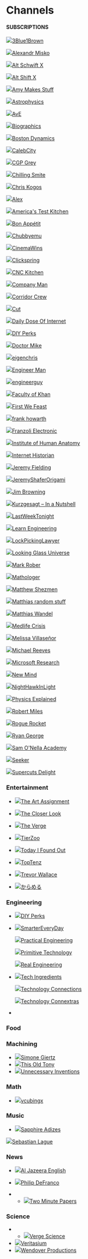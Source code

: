 # Channels

#### SUBSCRIPTIONS

[![](https://yt3.ggpht.com/a/AATXAJzF-K41Fq96yE6jxs_fE6Hr7zvMXsQbqz1QNxGpjg=s88-c-k-c0xffffffff-no-rj-mo)3Blue1Brown](https://www.youtube.com/channel/UCYO_jab_esuFRV4b17AJtAw)



[![](https://yt3.ggpht.com/a/AATXAJyr1CDKV-mvXW9MppPhpMyjDfYiP95m9Ci5QOOq4A=s88-c-k-c0xffffffff-no-rj-mo)Alexandr Misko](https://www.youtube.com/channel/UCdZe3OmKYiIwyrLFEEbNwVw)

[![](https://yt3.ggpht.com/a/AATXAJx1FT3cWHv7Sabox-z5ZTUXe0TRpNivYWcKcYI6=s88-c-k-c0xffffffff-no-rj-mo)Alt Schwift X](https://www.youtube.com/channel/UC0r29hWF31MAwgfilNTUrbA)

[![](https://yt3.ggpht.com/a/AATXAJzADFPD8e3rcnwPTPp8FvrwLq2KyvKokMdQ-hUClg=s88-c-k-c0xffffffff-no-rj-mo)Alt Shift X](https://www.youtube.com/channel/UCveZqqGewoyPiacooywP5Ig)

[![](https://yt3.ggpht.com/a/AATXAJx6DmaUHjlA8EKQgR6WI2U4ZltUoMf13eamguI0=s88-c-k-c0xffffffff-no-rj-mo)Amy Makes Stuff](https://www.youtube.com/channel/UCAdRYsUa92IgHotq0lqWqjw)

[![](https://yt3.ggpht.com/a/AATXAJxB5RGvcTWVSmNPw7J9geQwzeAo0t25Qs-N-beK0Q=s88-c-k-c0xffffffff-no-rj-mo)Astrophysics](https://www.youtube.com/channel/UCWSC_-y9QsDmACXRY3rvtsQ)

[![](https://yt3.ggpht.com/a/AATXAJxhc_OBt7CSsm_t9FrJswUh8Bgr0oj4x2_gRvmy=s88-c-k-c0xffffffff-no-rj-mo)AvE](https://www.youtube.com/channel/UChWv6Pn_zP0rI6lgGt3MyfA)

[![](https://yt3.ggpht.com/a/AATXAJwJkG9ruEuriEhmW6-ThGLCQMOvVose_14u9FPH=s88-c-k-c0xffffffff-no-rj-mo)Biographics](https://www.youtube.com/channel/UClnDI2sdehVm1zm_LmUHsjQ)

[![](https://yt3.ggpht.com/a/AATXAJxBmqV8s_n_WxBKIAXQAmudDSR5_FaqFnOEeweS=s88-c-k-c0xffffffff-no-rj-mo)Boston Dynamics](https://www.youtube.com/channel/UC7vVhkEfw4nOGp8TyDk7RcQ)

[![](https://yt3.ggpht.com/a/AATXAJyJtu_gMORCzuRvxr-r5wWu198MiXZpDiRLnrcYkQ=s88-c-k-c0xffffffff-no-rj-mo)CalebCity](https://www.youtube.com/channel/UCI1XS_GkLGDOgf8YLaaXNRA)

[![](https://yt3.ggpht.com/a/AATXAJwaTfk4dEmsJlGE92Dmv4r5l7elpFRKQbiTIYCl=s88-c-k-c0xffffffff-no-rj-mo)CGP Grey](https://www.youtube.com/channel/UC2C_jShtL725hvbm1arSV9w)

[![](https://yt3.ggpht.com/a/AATXAJxWuqr2NwVFFzwwozxGcpptMjVX9c201rxJ25HF=s88-c-k-c0xffffffff-no-rj-mo)Chilling Smite](https://www.youtube.com/channel/UC0Lhseg2kaIGTddl5HhLUvw)

[![](https://yt3.ggpht.com/a/AATXAJx8FTAkI6pZ0sCVzRPVoIq6VUHEzBSICOH0_1nvMQ=s88-c-k-c0xffffffff-no-rj-mo)Chris Kogos](https://www.youtube.com/channel/UCwFp56IA1OXfwThwowGBKtw)



[![](https://yt3.ggpht.com/a/AATXAJziAvJ7jSJNJU1VfXkbfFNuJYoBxoVYHYlXH11TPKI=s88-c-k-c0xffffffff-no-rj-mo)Alex](https://www.youtube.com/channel/UCPzFLpOblZEaIx2lpym1l1A)

[![](https://yt3.ggpht.com/a/AATXAJyOEzv9z4zeOO7jTW33IcaL8nCR8Oy6aBROH5WUEA=s88-c-k-c0xffffffff-no-rj-mo)America's Test Kitchen](https://www.youtube.com/channel/UCxAS_aK7sS2x_bqnlJHDSHw)



[![](https://yt3.ggpht.com/a/AATXAJxCLWSWX7GIvn4El5cEGTINcV4DBRZe2DuOg2Mr_VY=s88-c-k-c0xffffffff-no-rj-mo)Bon Appétit](https://www.youtube.com/channel/UCbpMy0Fg74eXXkvxJrtEn3w)





[![](https://yt3.ggpht.com/a/AATXAJyMaa5nas5955Pebtm4s1wdc8xbu2GCANbES4Y5=s88-c-k-c0xffffffff-no-rj-mo)Chubbyemu](https://www.youtube.com/channel/UCKOvOaJv4GK-oDqx-sj7VVg)

[![](https://yt3.ggpht.com/a/AATXAJzcZBinoY9xtm1ynuNGqpEbxql1-AXFFqOlyhFiwA=s88-c-k-c0xffffffff-no-rj-mo)CinemaWins](https://www.youtube.com/channel/UCL8h3ri2WN_-IbviBlWtUcQ)

[![](https://yt3.ggpht.com/a/AATXAJwI0MkSiMwppNNWQCnq2ujSMkz6vxsyU7Mkk7bv6Q=s88-c-k-c0xffffffff-no-rj-mo)Clickspring](https://www.youtube.com/channel/UCworsKCR-Sx6R6-BnIjS2MA)

[![](https://yt3.ggpht.com/a/AATXAJx7jXsdTHOLQawbtIROiAAfaVxNeUSFwT14pa2zKQ=s88-c-k-c0xffffffff-no-rj-mo)CNC Kitchen](https://www.youtube.com/channel/UCiczXOhGpvoQGhOL16EZiTg)

[![](https://yt3.ggpht.com/a/AATXAJx-VnpxZ0UaDMcOYAFWPkwE2FBLj6JFww5JI-muBA=s88-c-k-c0xffffffff-no-rj-mo)Company Man](https://www.youtube.com/channel/UCQMyhrt92_8XM0KgZH6VnRg)

[![](https://yt3.ggpht.com/a/AATXAJza8_J5J3HyyQJKuWeFAqzNx73g53S574XS2nxN2w=s88-c-k-c0xffffffff-no-rj-mo)Corridor Crew](https://www.youtube.com/channel/UCSpFnDQr88xCZ80N-X7t0nQ)

[![](https://yt3.ggpht.com/a/AATXAJwlEuttg0eti2AdP-ZfIlys8BUlMkvqEVLsSl9-=s88-c-k-c0xffffffff-no-rj-mo)Cut](https://www.youtube.com/channel/UCbaGn5VkOVlcRgIWAHcrJKA)

[![](https://yt3.ggpht.com/a/AATXAJyjQmkkio-gWHwmJIOEFH3P8w_SNNL8Zz0HHt5A7g=s88-c-k-c0xffffffff-no-rj-mo)Daily Dose Of Internet](https://www.youtube.com/channel/UCdC0An4ZPNr_YiFiYoVbwaw)

[![](https://yt3.ggpht.com/a/AATXAJwtT_pv4gZjgNpmUCTyDkNSP5ZDLTYZaOt5X0EOJA=s88-c-k-c0xffffffff-no-rj-mo)DIY Perks](https://www.youtube.com/channel/UCUQo7nzH1sXVpzL92VesANw)

[![](https://yt3.ggpht.com/a/AATXAJwEN1mCoPhbqoUB84pQ-Bd5FzSJHLZBCYb5E0i9=s88-c-k-c0xffffffff-no-rj-mo)Doctor Mike](https://www.youtube.com/channel/UC0QHWhjbe5fGJEPz3sVb6nw)

[ ](https://www.youtube.com/channel/UC0QHWhjbe5fGJEPz3sVb6nw)[![](https://yt3.ggpht.com/a/AATXAJy11Y0y9Wcz72oS3FASzNH4IPHbvX_rG11Cqcix=s88-c-k-c0xffffffff-no-rj-mo)eigenchris](https://www.youtube.com/channel/UCN8wTUlSAroLslWyf87E2pw)

[![](https://yt3.ggpht.com/a/AATXAJwiZ3_bm1Y8XXPcLexQ9HQQq1KQv6sZyRwFUefdag=s88-c-k-c0xffffffff-no-rj-mo)Engineer Man](https://www.youtube.com/channel/UCrUL8K81R4VBzm-KOYwrcxQ)

[![](https://yt3.ggpht.com/a/AATXAJxygoxDyhTa9jWekTwS-7MizZ1z02sd-el9WuUIuQ=s88-c-k-c0xffffffff-no-rj-mo)engineerguy](https://www.youtube.com/channel/UC2bkHVIDjXS7sgrgjFtzOXQ)

[![](https://yt3.ggpht.com/a/AATXAJzOMT59hoo68_PA7Ir3o1oh1kGryYnY4EZbdc-R=s88-c-k-c0xffffffff-no-rj-mo)Faculty of Khan](https://www.youtube.com/channel/UCGDanWUzNMbIV11lcNi-yBg)

[![](https://yt3.ggpht.com/a/AATXAJySFUo8YZ3fHbVJhAlpU0QUD6ORoZIWd1bSkgLe=s88-c-k-c0xffffffff-no-rj-mo)First We Feast](https://www.youtube.com/channel/UCPD_bxCRGpmmeQcbe2kpPaA)

[![](https://yt3.ggpht.com/a/AATXAJyeWEPnXJZ1mCn8-qTMF3fJGebJ00aLJ2XUEXBY=s88-c-k-c0xffffffff-no-rj-mo)frank howarth](https://www.youtube.com/channel/UC3_VCOJMaivgcGqPCTePLBA)

[![](https://yt3.ggpht.com/a/AATXAJzKds3kUnyaA3LljMnB9TUv5fyR7CKB1hyvd0ve-g=s88-c-k-c0xffffffff-no-rj-mo)Franzoli Electronic](https://www.youtube.com/channel/UCLsUeooHSJlE_5xL4BPQIOQ)

[![](https://yt3.ggpht.com/a/AATXAJzjdynhtrViI743fxG1miT9q2NcFQ_ASdHexyez=s88-c-k-c0xffffffff-no-rj-mo)Institute of Human Anatomy](https://www.youtube.com/channel/UCgBg0aacyJnw4qUnb1FlfEQ)

[![](https://yt3.ggpht.com/a/AATXAJwz4wog0oo_2plwlU25PSFPZxM7G5vG6XykkLkpfQ=s88-c-k-c0xffffffff-no-rj-mo)Internet Historian](https://www.youtube.com/channel/UCR1D15p_vdP3HkrH8wgjQRw)

[![](https://yt3.ggpht.com/a/AATXAJxsRP7HY0iDTh-_BDPGT65lej30eFQi16lQb0C6Tw=s88-c-k-c0xffffffff-no-rj-mo)Jeremy Fielding](https://www.youtube.com/channel/UC_SLthyNX_ivd-dmsFgmJVg)

[![](https://yt3.ggpht.com/a/AATXAJxRjUDT8DOrig5Vgvj5VRKHTfa-Es6vIPKm1_L_=s88-c-k-c0xffffffff-no-rj-mo)JeremyShaferOrigami](https://www.youtube.com/channel/UC2OQxWDDE71D6AKrNa7XygQ)

[![](https://yt3.ggpht.com/a/AATXAJxQYPP6t0geVUyT_xOVzmTnploy7nQh-u1ZeiwH0w=s88-c-k-c0xffffffff-no-rj-mo)Jim Browning](https://www.youtube.com/channel/UCBNG0osIBAprVcZZ3ic84vw)

[![](https://yt3.ggpht.com/a/AATXAJzX2EgbPgRYbO3fna7o0iAptB3fYSOwJNVRfL_HqA=s88-c-k-c0xffffffff-no-rj-mo)Kurzgesagt – In a Nutshell](https://www.youtube.com/channel/UCsXVk37bltHxD1rDPwtNM8Q)

[![](https://yt3.ggpht.com/a/AATXAJy8gXGoyM5k4CaDKh75uIU9T91cX22UsdlToaCTiQ=s88-c-k-c0xffffffff-no-rj-mo)LastWeekTonight](https://www.youtube.com/channel/UC3XTzVzaHQEd30rQbuvCtTQ)

[![](https://yt3.ggpht.com/a/AATXAJxIA4KYuYS6b5Lqfeyqs_juIeGZ-FuUPiAhaQWexg=s88-c-k-c0xffffffff-no-rj-mo)Learn Engineering](https://www.youtube.com/channel/UCqZQJ4600a9wIfMPbYc60OQ)

[![](https://yt3.ggpht.com/a/AATXAJxvXXlE4YgbvENTbRHIHQ-2YKd3TcCPEJqqFX7zQg=s88-c-k-c0xffffffff-no-rj-mo)LockPickingLawyer](https://www.youtube.com/channel/UCm9K6rby98W8JigLoZOh6FQ)

[![](https://yt3.ggpht.com/a/AATXAJwXrIyihwuGCb0q7ZZbwqzmy7SWqGh1md_keRs_Iw=s88-c-k-c0xffffffff-no-rj-mo)Looking Glass Universe](https://www.youtube.com/channel/UCFk__1iexL3T5gvGcMpeHNA)

[![](https://yt3.ggpht.com/a/AATXAJxOeBwKmjYvfuLwFuTuD3zFTffWCZbT5b5ufr8=s88-c-k-c0xffffffff-no-rj-mo)Mark Rober](https://www.youtube.com/channel/UCY1kMZp36IQSyNx_9h4mpCg)

[![](https://yt3.ggpht.com/a/AATXAJyh5foP1uxcqdC_EnHRrhAeDqtcTVZ-1tYUXoxbFw=s88-c-k-c0xffffffff-no-rj-mo)Mathologer](https://www.youtube.com/channel/UC1_uAIS3r8Vu6JjXWvastJg)

[![](https://yt3.ggpht.com/a/AATXAJziOtkhY4O0U1h4oQ2yKh2X9BvH5j8cM0vSRt3B7Q=s88-c-k-c0xffffffff-no-rj-mo)Matthew Shezmen](https://www.youtube.com/channel/UCB4WnO_ELLYdSBxiFn3Wn1A)

[![](https://yt3.ggpht.com/a/AATXAJxMP_bwnT9omSjmxo2UESBcf_ETBDmGpyfrmVcH=s88-c-k-c0xffffffff-no-rj-mo)Matthias random stuff](https://www.youtube.com/channel/UC3_AWXcf2K3l9ILVuQe-XwQ)

[![](https://yt3.ggpht.com/a/AATXAJwQPK4r7bnWzF9y49h1rorUYLDB0lcsRDcNE9zDNQ=s88-c-k-c0xffffffff-no-rj-mo)Matthias Wandel](https://www.youtube.com/channel/UCckETVOT59aYw80B36aP9vw)

[![](https://yt3.ggpht.com/a/AATXAJxVSWN-_wId2QhwO-19K68eri_16Z-UxjhvWvYeAw=s88-c-k-c0xffffffff-no-rj-mo)Medlife Crisis](https://www.youtube.com/channel/UCgRBRE1DUP2w7HTH9j_L4OQ)

[![](https://yt3.ggpht.com/a/AATXAJx5dmdsdQIm4QaDMiC4KNn5GbRWDdftwu3lhpp2YA=s88-c-k-c0xffffffff-no-rj-mo)Melissa Villaseñor](https://www.youtube.com/channel/UCU0r6EjxzvPKJCRktCZwu8A)

[![](https://yt3.ggpht.com/a/AATXAJyHLcqNEkQeQiPC3AIurICjHmvubUE1xg4HbKzmhQ=s88-c-k-c0xffffffff-no-rj-mo)Michael Reeves](https://www.youtube.com/channel/UCtHaxi4GTYDpJgMSGy7AeSw)

[![](https://yt3.ggpht.com/a/AATXAJxeOHFqRokYmcSyVQd1cDM-NIZjI9GHROnmnEOjKw=s88-c-k-c0xffffffff-no-rj-mo)Microsoft Research](https://www.youtube.com/channel/UCCb9_Kn8F_Opb3UCGm-lILQ)

[![](https://yt3.ggpht.com/a/AATXAJy-LhGct9vUFIJ8N5PNuf6aoKYfXxQ8PxNc2S_2-g=s88-c-k-c0xffffffff-no-rj-mo)New Mind](https://www.youtube.com/channel/UC5_Y-BKzq1uW_2rexWkUzlA)

[![](https://yt3.ggpht.com/a/AATXAJw5CmHZaQj1uG7dEjqUYStQdeJjn7R7HTDF64CVZQ=s88-c-k-c0xffffffff-no-rj-mo)NightHawkInLight](https://www.youtube.com/channel/UCFtc3XdXgLFwhlDajMGK69w)



[![](https://yt3.ggpht.com/a/AATXAJxWOYrZfzn5RFL1tD3q21-7Flf-O09xhwXu1TCbbw=s88-c-k-c0xffffffff-no-rj-mo)Physics Explained](https://www.youtube.com/channel/UCIZ5ZOeiXYbmKTl_85ghNPw)

[![](https://yt3.ggpht.com/a/AATXAJzLJSWlmZUZvxf945kEmEZsEeOkYrd_ULX_S4LouQ=s88-c-k-c0xffffffff-no-rj-mo)Robert Miles](https://www.youtube.com/channel/UCLB7AzTwc6VFZrBsO2ucBMg)

[![](https://yt3.ggpht.com/a/AATXAJx8NVC1jFi3Oi27Blw7OK-bwO2rxbDsDTLJ9rw-=s88-c-k-c0xffffffff-no-rj-mo)Rogue Rocket](https://www.youtube.com/channel/UCpLB7kBu9O5dbBKhaIOmqcQ)

[![](https://yt3.ggpht.com/a/AATXAJykSnRGWpVqWzuXq5YYC2IiSKp9GEg57NxPqnw0sA=s88-c-k-c0xffffffff-no-rj-mo)Ryan George](https://www.youtube.com/channel/UCh9IfI45mmk59eDvSWtuuhQ)

[![](https://yt3.ggpht.com/a/AATXAJznle0ueWEu0TJU8VDoo-crBCMsn4SQjoWyeRxE=s88-c-k-c0xffffffff-no-rj-mo)Sam O'Nella Academy](https://www.youtube.com/channel/UC1DTYW241WD64ah5BFWn4JA)

[![](https://yt3.ggpht.com/a/AATXAJxZx1UIdkwdnMCfLzbNwLgM90098RcrOPRKPdFvAU4=s88-c-k-c0xffffffff-no-rj-mo)Seeker](https://www.youtube.com/channel/UCzWQYUVCpZqtN93H8RR44Qw)





[![](https://yt3.ggpht.com/a/AATXAJyvO911LiQ-Dru4QFo8j2LLSKp-XpqdqUoiniIN=s88-c-k-c0xffffffff-no-rj-mo)Supercuts Delight](https://www.youtube.com/channel/UCg_s1VNrLoV4cFsH9TKXnuw)





























### Entertainment

*  [![](https://yt3.ggpht.com/a/AATXAJzkrMwE7fndtv9MvHySvpYik7jf0oAK3Q7haO-Bzg=s88-c-k-c0xffffffff-no-rj-mo)The Art Assignment](https://www.youtube.com/channel/UCmQThz1OLYt8mb2PU540LOA)
*  [![](https://yt3.ggpht.com/a/AATXAJx4OQvYVNVe5RIAMX1RyegOrhPrOZCjNkzRDzDI=s88-c-k-c0xffffffff-no-rj-mo)The Closer Look](https://www.youtube.com/channel/UCI9DUIgtRGHNH_HmSTcfUbA)
* [![](https://yt3.ggpht.com/a/AATXAJwfGTCWrb4jSmuqS7ae_OLzF-01Tx5ez3bf3UgIJIk=s88-c-k-c0xffffffff-no-rj-mo)The Verge](https://www.youtube.com/channel/UCddiUEpeqJcYeBxX1IVBKvQ)
* [![](https://yt3.ggpht.com/a/AATXAJyRiyVW_hKRweYJmRytIU3DdIzxRRYZoeg3qPPC=s88-c-k-c0xffffffff-no-rj-mo)TierZoo](https://www.youtube.com/channel/UCHsRtomD4twRf5WVHHk-cMw)
* [![](https://yt3.ggpht.com/a/AATXAJzwTTJIyfTRPSovEPrwLWZ_tAl4N7wO65AZNPamqQ=s88-c-k-c0xffffffff-no-rj-mo)Today I Found Out](https://www.youtube.com/channel/UC64UiPJwM_e9AqAd7RiD7JA)

* [![](https://yt3.ggpht.com/a/AATXAJwGqX1M1EgnnSYnmrhejjfQWtXXyGZ0topWRDrSwQ=s88-c-k-c0xffffffff-no-rj-mo)TopTenz](https://www.youtube.com/channel/UCQ-hpFPF4nOKoKPEAZM_THw)
* [![](https://yt3.ggpht.com/a/AATXAJyeIrgLj32uFVCBEhNDS-dlgh6EBZ5ZBUzo-Yb5mQ=s88-c-k-c0xffffffff-no-rj-mo)Trevor Wallace](https://www.youtube.com/channel/UCc35WvHmQjLE8NN4Y_ITmUQ)
* [![](https://yt3.ggpht.com/a/AATXAJyZuIsLEwA6u2ZJq7vB6PjpxJZDIJ3mOqT7W0iqnQ=s88-c-k-c0xffffffff-no-rj-mo)からめる](https://www.youtube.com/channel/UCpGk56cJDZcVqIxZatX7nbQ)

### Engineering

* [![](https://yt3.ggpht.com/a/AATXAJwtT_pv4gZjgNpmUCTyDkNSP5ZDLTYZaOt5X0EOJA=s88-c-k-c0xffffffff-no-rj-mo)DIY Perks](https://www.youtube.com/channel/UCUQo7nzH1sXVpzL92VesANw)

* [![](https://yt3.ggpht.com/a/AATXAJw2iReKZCN7FGn0Mk2iFxO4fbBf7bpQeSjHf6IaIg=s88-c-k-c0xffffffff-no-rj-mo)SmarterEveryDay](https://www.youtube.com/channel/UC6107grRI4m0o2-emgoDnAA)

  [![](https://yt3.ggpht.com/a/AATXAJxJZY6Tkwum04hiU0D0_pI2YAOMV84B89u00yaUsA=s88-c-k-c0xffffffff-no-rj-mo)Practical Engineering](https://www.youtube.com/channel/UCMOqf8ab-42UUQIdVoKwjlQ)

  [![](https://yt3.ggpht.com/a/AATXAJyonU4tQHsT5M8L-yW4xjkVR4GdKZNpQztT4CtI=s88-c-k-c0xffffffff-no-rj-mo)Primitive Technology](https://www.youtube.com/channel/UCAL3JXZSzSm8AlZyD3nQdBA)

  [![](https://yt3.ggpht.com/a/AATXAJy-b1i9ksgJgvS0cISLdqcNOh7DXSA_9-kzey3VkQ=s88-c-k-c0xffffffff-no-rj-mo)Real Engineering](https://www.youtube.com/channel/UCR1IuLEqb6UEA_zQ81kwXfg) 

* [![](https://yt3.ggpht.com/a/AATXAJxfGhOdkPeql53WH6zHgZoF6TyOqB7PGeCiueOo=s88-c-k-c0xffffffff-no-rj-mo)Tech Ingredients](https://www.youtube.com/channel/UCVSHXNNBitaPd5lYz48--yg)

  [![](https://yt3.ggpht.com/a/AATXAJzULgii7zeAnEH6POsLUstvcxp4D_ZZGC6O8uDs=s88-c-k-c0xffffffff-no-rj-mo)Technology Connections](https://www.youtube.com/channel/UCy0tKL1T7wFoYcxCe0xjN6Q)

  [![](https://yt3.ggpht.com/a/AATXAJww65nwjJzCnwvoP27v5pHdei0skf08jhsQ2byp=s88-c-k-c0xffffffff-no-rj-mo)Technology Connextras](https://www.youtube.com/channel/UClRwC5Vc8HrB6vGx6Ti-lhA)

* 
### Food

### Machining

* [![](https://yt3.ggpht.com/a/AATXAJwEeXL2QlsECI7lobymst95gDwxJZ_Bcb-C07u_=s88-c-k-c0xffffffff-no-rj-mo)Simone Giertz](https://www.youtube.com/channel/UC3KEoMzNz8eYnwBC34RaKCQ)
* [![](https://yt3.ggpht.com/a/AATXAJzteGIt8uVp64UPt1tDiZ3g4y7O0wXezr7aRQ6PPA=s88-c-k-c0xffffffff-no-rj-mo)This Old Tony](https://www.youtube.com/channel/UC5NO8MgTQKHAWXp6z8Xl7yQ)
* [![](https://yt3.ggpht.com/a/AATXAJwVbF9UMlHDQ4DoJNIEQoLMTiTLPMKuBELLcmbOPg=s88-c-k-c0xffffffff-no-rj-mo)Unnecessary Inventions](https://www.youtube.com/channel/UCB4NFn-8oipHct0IfAQBQrQ)

### Math

* [![](https://yt3.ggpht.com/a/AATXAJwrFYwtzS5iLJ9cuzpK6J_ltJUZPrm_gum2UTacVA=s88-c-k-c0xffffffff-no-rj-mo)vcubingx](https://www.youtube.com/channel/UCv0nF8zWevEsSVcmz6mlw6A)

### Music

*   [![](https://yt3.ggpht.com/a/AATXAJx_wgPivBvCDZ4jEEnfXyRNNLGGRKhirJvvYr5nDQ=s88-c-k-c0xffffffff-no-rj-mo)Sapphire Adizes](https://www.youtube.com/channel/UCkaypwZshqnPEJP3hQpHKjg)

  [![](https://yt3.ggpht.com/a/AATXAJyu67ghkSuvx-168pDY37hCiaClFRV5yZ27eQa_AA=s88-c-k-c0xffffffff-no-rj-mo)Sebastian Lague](https://www.youtube.com/channel/UCmtyQOKKmrMVaKuRXz02jbQ)

### News

*   [![](https://yt3.ggpht.com/a/AATXAJxrlirdgHuZZf3PPoSznBxiiSiT00U3C_V0JuVL3j8=s88-c-k-c0xffffffff-no-rj-mo)Al Jazeera English](https://www.youtube.com/channel/UCNye-wNBqNL5ZzHSJj3l8Bg)

* [![](https://yt3.ggpht.com/a/AATXAJzRs80g2mMlMMxcLC3PSUhR6zSqEUsEeIOWIOntbzI=s88-c-k-c0xffffffff-no-rj-mo)Philip DeFranco](https://www.youtube.com/channel/UClFSU9_bUb4Rc6OYfTt5SPw)
* * [![](https://yt3.ggpht.com/a/AATXAJzV7GtApxdOTiRhzYwt8-ZP5SBlp3c8R11OxBSOIA=s88-c-k-c0xffffffff-no-rj-mo)Two Minute Papers](https://www.youtube.com/channel/UCbfYPyITQ-7l4upoX8nvctg)

### Science

* * [![](https://yt3.ggpht.com/a/AATXAJzzn7aLWeTQGmSCjzl0bwEFZOz1Yt6C3qGilS_I=s88-c-k-c0xffffffff-no-rj-mo)Verge Science](https://www.youtube.com/channel/UCtxJFU9DgUhfr2J2bveCHkQ)
* [![](https://yt3.ggpht.com/a/AATXAJw91NvQRluSvZoLrGXkwMC6r0CwYjD58HftKSul8g=s88-c-k-c0xffffffff-no-rj-mo)Veritasium](https://www.youtube.com/channel/UCHnyfMqiRRG1u-2MsSQLbXA)
* [![](https://yt3.ggpht.com/a/AATXAJzWhYxcPZ9eSKkC6euMnB_x84TCayZB0EUEIECrxQ=s88-c-k-c0xffffffff-no-rj-mo)Wendover Productions](https://www.youtube.com/channel/UC9RM-iSvTu1uPJb8X5yp3EQ)





